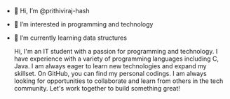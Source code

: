 - 👋 Hi, I’m @prithiviraj-hash
- 👀 I’m interested in programming and technology
- 🌱 I’m currently learning data structures
 
 
  Hi, I'm an IT student with a passion for programming and technology. 
  I have experience with a variety of programming languages including C, Java. 
  I am always eager to learn new technologies and expand my skillset.
  On GitHub, you can find my personal codings.
  I am always looking for opportunities to collaborate and learn from others in the tech community.
  Let's work together to build something great!



<!---
prithiviraj-hash/prithiviraj-hash is a ✨ special ✨ repository because its `README.md` (this file) appears on your GitHub profile.
You can click the Preview link to take a look at your changes.
--->

